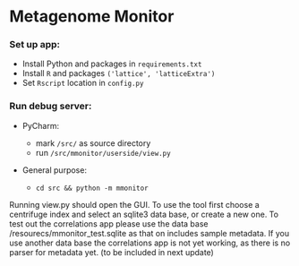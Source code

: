 # Metagenome Monitor

### Set up app:

- Install Python and packages in `requirements.txt`
- Install `R` and packages `('lattice', 'latticeExtra')`
- Set `Rscript` location in `config.py`

### Run debug server:

- PyCharm:
  - mark `/src/` as source directory
  - run `/src/mmonitor/userside/view.py`

- General purpose:
  - `cd src && python -m mmonitor`

Running view.py should open the GUI.
To use the tool first choose a centrifuge index and select an sqlite3 data base, or create a new one.
To test out the correlations app please use the data base /resourecs/mmonitor_test.sqlite as that on includes sample metadata.
If you use another data base the correlations app is not yet working, as there is no parser for metadata yet. (to be included in next update)
